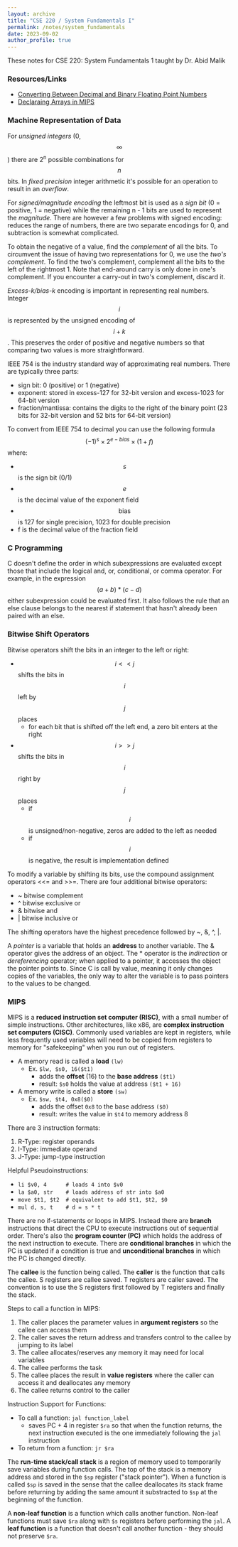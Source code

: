 ```yaml
---
layout: archive
title: "CSE 220 / System Fundamentals I"
permalink: /notes/system_fundamentals
date: 2023-09-02
author_profile: true
---
```


These notes for CSE 220: System Fundamentals 1 taught by Dr. Abid Malik

### Resources/Links
  * [Converting Between Decimal and Binary Floating Point Numbers](https://kyledewey.github.io/comp122-fall17/lecture/week_2/floating_point_interconversions.html)
  * [Declaraing Arrays in MIPS](https://www.cse.unsw.edu.au/~cs1521/17s2/lecs/week06/notes.html)

### Machine Representation of Data

For _unsigned integers_ (0, $$\infty$$) there are 2<sup>n</sup> possible combinations for $$n$$ bits. In _fixed precision_ integer arithmetic it's possible for an operation to result in an _overflow_. 

For _signed/magnitude encoding_ the leftmost bit is used as a _sign bit_ (0 = positive, 1 = negative) while the remaining n - 1 bits are used to represent the _magnitude_. There are however a few problems with signed encoding: reduces the range of numbers, there are two separate encodings for 0, and subtraction is somewhat complicated. 

To obtain the negative of a value, find the _complement_ of all the bits. To circumvent the issue of having two representations for 0, we use the _two's complement_. To find the two's complement, complement all the bits to the left of the rightmost 1. Note that end-around carry is only done in one's complement. If you encounter a carry-out in two's complement, discard it. 

_Excess-k/bias-k_ encoding is important in representing real numbers. Integer $$i$$ is represented by the unsigned encoding of $$i+k$$. This preserves the order of positive and negative numbers so that comparing two values is more straightforward.

IEEE 754 is the industry standard way of approximating real numbers. There are typically three parts:
  * sign bit: 0 (positive) or 1 (negative)
  * exponent: stored in excess-127 for 32-bit version and excess-1023 for 64-bit version
  * fraction/mantissa: contains the digits to the right of the binary point (23 bits for 32-bit version and 52 bits for 64-bit version)

To convert from IEEE 754 to decimal you can use the following formula $$(-1)^s \times 2^{e-bias} \times (1+f)$$ where:
  * $$s$$ is the sign bit (0/1) 
  * $$e$$ is the decimal value of the exponent field
  * $$\text{bias}$$ is 127 for single precision, 1023 for double precision
  * f is the decimal value of the fraction field

### C Programming 

C doesn't define the order in which subexpressions are evaluated except those that include the logical and, or, conditional, or comma operator. For example, in the expression $$ (a + b) * (c - d)$$ either subexpression could be evaluated first. It also follows the rule that an else clause belongs to the nearest if statement that hasn't already been paired with an else. 

### Bitwise Shift Operators

Bitwise operators shift the bits in an integer to the left or right: 
  * $$i << j$$ shifts the bits in $$i$$ left by $$j$$ places
    * for each bit that is shifted off the left end, a zero bit enters at the right
  * $$i >> j$$ shifts the bits in $$i$$ right by $$j$$ places
    * if $$i$$ is unsigned/non-negative, zeros are added to the left as needed
    * if $$i$$ is negative, the result is implementation defined 

To modify a variable by shifting its bits, use the compound assignment operators <<= and >>=. There are four additional bitwise operators:
  * ~ bitwise complement
  * ^ bitwise exclusive or 
  * & bitwise and
  * $\vert$ bitwise inclusive or 

The shifting operators have the highest precedence followed by ~, &, ^, $\vert$. 

A _pointer_ is a variable that holds an **address** to another variable. The & operator gives the address of an object. The * operator is the _indirection_ or _dereferencing_ operator; when applied to a pointer, it accesses the object the pointer points to. Since C is call by value, meaning it only changes copies of the variables, the only way to alter the variable is to pass pointers to the values to be changed. 

### MIPS 

MIPS is a **reduced instruction set computer (RISC)**, with a small number of simple instructions. Other architectures, like x86, are **complex instruction set computers (CISC)**. Commonly used variables are kept in registers, while less frequently used variables will need to be copied from registers to memory for "safekeeping" when you run out of registers. 

  * A memory read is called a **load** ```(lw)```
    * Ex. ```$lw, $s0, 16($t1)```
      * adds the **offset** (16) to the **base address** ```($t1)```
      * result: ```$s0``` holds the value at address ```($t1 + 16)```
  * A memory write is called a **store** ```(sw)```
    * Ex. ```$sw, $t4, 0x8($0)```
      * adds the offset ```0x8``` to the base address ```($0)```
      * result: writes the value in ```$t4``` to memory address 8

There are 3 instruction formats:
  1. R-Type: register operands
  2. I-Type: immediate operand
  3. J-Type: jump-type instruction 

Helpful Pseudoinstructions: 
  * ```li $v0, 4      # loads 4 into $v0```
  * ```la $a0, str    # loads address of str into $a0```
  * ```move $t1, $t2  # equivalent to add $t1, $t2, $0```
  * ```mul d, s, t    # d = s * t```

There are no if-statements or loops in MIPS. Instead there are **branch** instructions that direct the CPU to execute instructions out of sequential order. There's also the **program counter (PC)** which holds the address of the next instruction to execute. There are **conditional branches** in which the PC is updated if a condition is true and **unconditional branches** in which the PC is changed directly. 

The **callee** is the function being called. The **caller** is the function that calls the callee. S registers are callee saved. T registers are caller saved. The convention is to use the S registers first followed by T registers and finally the stack. 

Steps to call a function in MIPS:
  1. The caller places the parameter values in **argument registers** so the callee can access them
  2. The caller saves the return address and transfers control to the callee by jumping to its label 
  3. The callee allocates/reserves any memory it may need for local variables 
  4. The callee performs the task
  5. The callee places the result in **value registers** where the caller can access it and deallocates any memory
  6. The callee returns control to the caller

Instruction Support for Functions: 
  * To call a function: ```jal function_label```
    * saves PC + 4 in register ```$ra``` so that when the function returns, the next instruction executed is the one immediately following the ```jal``` instruction 
  * To return from a function: ```jr $ra```

The **run-time stack/call stack** is a region of memory used to temporarily save variables during function calls. The top of the stack is a memory address and stored in the ```$sp``` register ("stack pointer"). When a function is called ```$sp``` is saved in the sense that the callee deallocates its stack frame before returning by adding the same amount it substracted to ```$sp``` at the beginning of the function.

A **non-leaf function** is a function which calls another function. Non-leaf functions must save ```$ra``` along with ```$s``` registers before performing the ```jal```. A **leaf function** is a function that doesn't call another function - they should not preserve ```$ra```.
